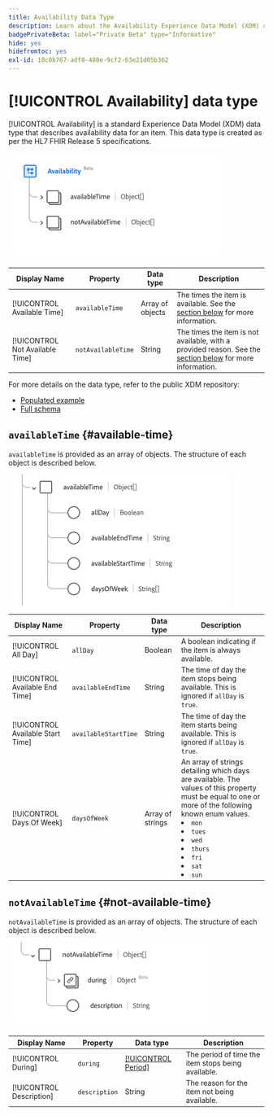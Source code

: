 ```yaml
---
title: Availability Data Type
description: Learn about the Availability Experience Data Model (XDM) data type.
badgePrivateBeta: label="Private Beta" type="Informative"
hide: yes
hidefromtoc: yes
exl-id: 18c0b767-adf0-480e-9cf2-63e21d05b362
---
```

# [!UICONTROL Availability] data type

[!UICONTROL Availability] is a standard Experience Data Model (XDM) data type that describes availability data for an item. This data type is created as per the HL7 FHIR Release 5 specifications.

![Availability data type structure](../../images/data-types/healthcare/availability/availability.png)

| Display Name | Property | Data type | Description |
| --- | --- | --- | --- |
| [!UICONTROL Available Time] | `availableTime` | Array of objects | The times the item is available. See the [section below](#available-time) for more information. |
| [!UICONTROL Not Available Time] |`notAvailableTime` | String | The times the item is not available, with a provided reason. See the [section below](#not-available-time) for more information. |

For more details on the data type, refer to the public XDM repository:

* [Populated example](https://github.com/adobe/xdm/blob/master/extensions/industry/healthcare/fhir/datatypes/availability.example.1.json)
* [Full schema](https://github.com/adobe/xdm/blob/master/extensions/industry/healthcare/fhir/datatypes/availability.schema.json)

## `availableTime` {#available-time}

`availableTime` is provided as an array of objects. The structure of each object is described below.

![Available time structure](../../images/data-types/healthcare/availability/available-time.png)

| Display Name | Property | Data type | Description |
| --- | --- | --- | --- |
| [!UICONTROL All Day] | `allDay` | Boolean | A boolean indicating if the item is always available. |
| [!UICONTROL Available End Time] |`availableEndTime` | String | The time of day the item stops being available. This is ignored if `allDay` is `true`. |
| [!UICONTROL Available Start Time] | `availableStartTime` | String | The time of day the item starts being available. This is ignored if `allDay` is `true`.  |
| [!UICONTROL Days Of Week] |`daysOfWeek` | Array of strings | An array of strings detailing which days are available. The values of this property must be equal to one or more of the following known enum values. <li> `mon` </li> <li> `tues` </li> <li> `wed` </li> <li> `thurs`</li>  <li> `fri` </li> <li> `sat`</li> <li> `sun`</li> |

## `notAvailableTime` {#not-available-time}

`notAvailableTime` is provided as an array of objects. The structure of each object is described below.

![Not available time structure](../../images/data-types/healthcare/availability/not-available-time.png)

| Display Name | Property | Data type | Description |
| --- | --- | --- | --- |
| [!UICONTROL During] | `during` | [[!UICONTROL Period]](../healthcare/period.md) | The period of time the item stops being available. |
| [!UICONTROL Description] |`description` | String | The reason for the item not being available. |

